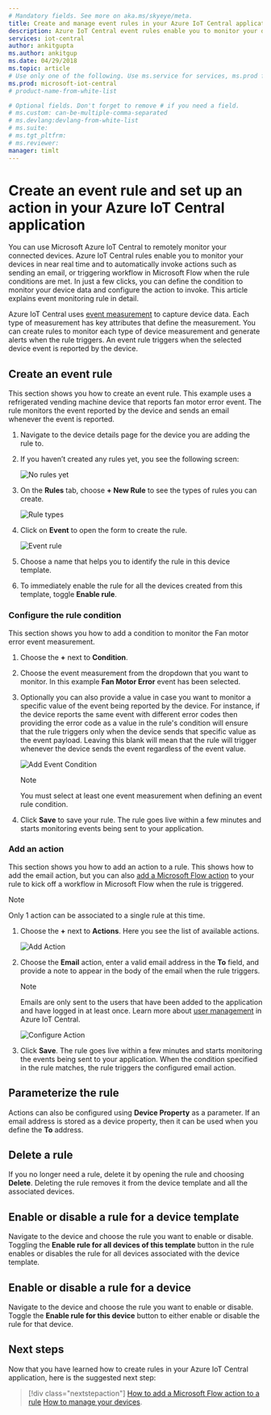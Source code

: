 ```yaml
---
# Mandatory fields. See more on aka.ms/skyeye/meta.
title: Create and manage event rules in your Azure IoT Central application | Microsoft Docs
description: Azure IoT Central event rules enable you to monitor your devices in near real time and to automatically invoke actions, such as sending an email, when the rule triggers.
services: iot-central
author: ankitgupta
ms.author: ankitgup
ms.date: 04/29/2018
ms.topic: article
# Use only one of the following. Use ms.service for services, ms.prod for on-prem. Remove the # before the relevant field.
ms.prod: microsoft-iot-central
# product-name-from-white-list

# Optional fields. Don't forget to remove # if you need a field.
# ms.custom: can-be-multiple-comma-separated
# ms.devlang:devlang-from-white-list
# ms.suite: 
# ms.tgt_pltfrm:
# ms.reviewer:
manager: timlt
---
```


# Create an event rule and set up an action in your Azure IoT Central application

You can use Microsoft Azure IoT Central to remotely monitor your connected devices. Azure IoT Central rules enable you to monitor your devices in near real time and to automatically invoke actions such as sending an email, or triggering workflow in Microsoft Flow when the rule conditions are met. In just a few clicks, you can define the condition to monitor your device data and configure the action to invoke. This article explains event monitoring rule in detail.

Azure IoT Central uses [event measurement](howto-set-up-template.md) to capture device data. Each type of measurement has key attributes that define the measurement. You can create rules to monitor each type of device measurement and generate alerts when the rule triggers. An event rule triggers when the selected device event is reported by the device.

## Create an event rule

This section shows you how to create an event rule. This example uses a refrigerated vending machine device that reports fan motor error event. The rule monitors the event reported by the device and sends an email whenever the event is reported.

1. Navigate to the device details page for the device you are adding the rule to.

1. If you haven’t created any rules yet, you see the following screen:

    ![No rules yet](media\howto-create-event-rules\image1.png)

1. On the **Rules** tab, choose **+ New Rule** to see the types of rules you can create.

    ![Rule types](media\howto-create-event-rules\image2.png)

1. Click on **Event** to open the form to create the rule.

    ![Event rule](media\howto-create-event-rules\image3.png)

1. Choose a name that helps you to identify the rule in this device template.

1. To immediately enable the rule for all the devices created from this template, toggle **Enable rule**.

### Configure the rule condition

This section shows you how to add a condition to monitor the Fan motor error event measurement.

1. Choose the **+** next to **Condition**.

1. Choose the event measurement from the dropdown that you want to monitor. In this example **Fan Motor Error** event has been selected.

1. Optionally you can also provide a value in case you want to monitor a specific value of the event being reported by the device. For instance, if the device reports the same event with different error codes then providing the error code as a value in the rule's condition will ensure that the rule triggers only when the device sends that specific value as the event payload. Leaving this blank will mean that the rule will trigger whenever the device sends the event regardless of the event value.

    ![Add Event Condition](media\howto-create-event-rules\image4.png)

    > [!NOTE]
    > You must select at least one event measurement when defining an event rule condition.

1. Click **Save** to save your rule. The rule goes live within a few minutes and starts monitoring events being sent to your application.

### Add an action

This section shows you how to add an action to a rule. This shows how to add the email action, but you can also [add a Microsoft Flow action](howto-add-microsoft-flow.md) to your rule to kick off a workflow in Microsoft Flow when the rule is triggered.

> [!NOTE]
> Only 1 action can be associated to a single rule at this time.

1. Choose the **+** next to **Actions**. Here you see the list of available actions.

    ![Add Action](media\howto-create-event-rules\image5.png)

1. Choose the **Email** action, enter a valid email address in the **To** field, and provide a note to appear in the body of the email when the rule triggers.

    > [!NOTE]
    > Emails are only sent to the users that have been added to the application and have logged in at least once. Learn more about [user management](howto-administer.md) in Azure IoT Central.

   ![Configure Action](media\howto-create-event-rules\image6.png)

1. Click **Save**. The rule goes live within a few minutes and starts monitoring the events being sent to your application. When the condition specified in the rule matches, the rule triggers the configured email action.

## Parameterize the rule

Actions can also be configured using **Device Property** as a parameter. If an email address is stored as a device property, then it can be used when you define the **To** address.

## Delete a rule

If you no longer need a rule, delete it by opening the rule and choosing **Delete**. Deleting the rule removes it from the device template and all the associated devices.

## Enable or disable a rule for a device template

Navigate to the device and choose the rule you want to enable or disable. Toggling the **Enable rule for all devices of this template** button in the rule enables or disables the rule for all devices associated with the device template.

## Enable or disable a rule for a device

Navigate to the device and choose the rule you want to enable or disable. Toggle the **Enable rule for this device** button to either enable or disable the rule for that device.

## Next steps

Now that you have learned how to create rules in your Azure IoT Central application, here is the suggested next step:

> [!div class="nextstepaction"]
> [How to add a Microsoft Flow action to a rule](howto-add-microsoft-flow.md)
> [How to manage your devices](howto-manage-devices.md).
